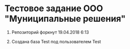# Тестовое задание ООО "Муниципальные решения"

1. Репозиторий форкнут 19.04.2018 6:13

2. Создана база Test под пользователем Test

